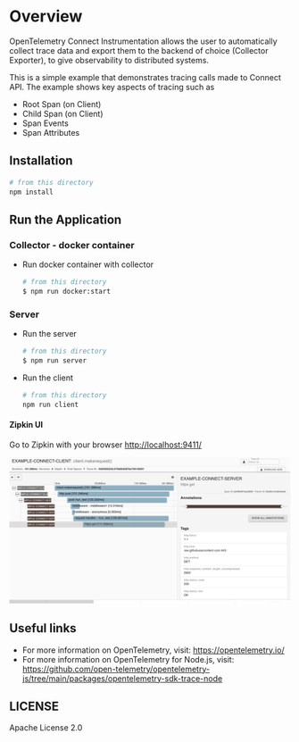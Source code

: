 # Overview

OpenTelemetry Connect Instrumentation allows the user to automatically collect trace data and export them to the backend of choice (Collector Exporter), to give observability to distributed systems.

This is a simple example that demonstrates tracing calls made to Connect API. The example shows key aspects of tracing such as

- Root Span (on Client)
- Child Span (on Client)
- Span Events
- Span Attributes

## Installation

```sh
# from this directory
npm install
```

## Run the Application

### Collector - docker container

- Run docker container with collector

  ```sh
  # from this directory
  $ npm run docker:start
  ```

### Server

- Run the server

  ```sh
  # from this directory
  $ npm run server
  ```

- Run the client

  ```sh
  # from this directory
  npm run client
  ```

#### Zipkin UI

Go to Zipkin with your browser <http://localhost:9411/>

<p align="center"><img alt="Zipkin UI with trace" src="images/trace1.png?raw=true"/></p>

## Useful links

- For more information on OpenTelemetry, visit: <https://opentelemetry.io/>
- For more information on OpenTelemetry for Node.js, visit: <https://github.com/open-telemetry/opentelemetry-js/tree/main/packages/opentelemetry-sdk-trace-node>

## LICENSE

Apache License 2.0
